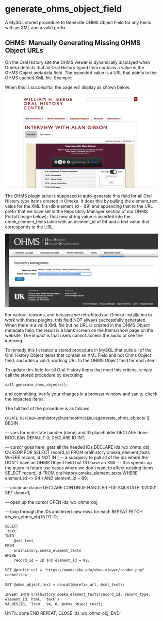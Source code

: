 # generate_ohms_object_field
A MySQL stored procedure to Generate OHMS Object Field for any Items with an XML and a valid prefix

## OHMS: Manually Generating Missing OHMS Object URLs

On the Oral History site the OHMS viewer is dynamically displayed when Omeka detects that an Oral History typed Item contains a value in the OHMS Object metadata field. The expected value is a URL that points to the OHMS cached XML file. Example: 

When this is successful, the page will display as shown below:

![Screenshot](screengrabs/screen_grab_1.png)

The OHMS plugin suite is supposed to auto-generate this field for all Oral History type Items created in Omeka. It does this by pulling the element_text value for the XML file (db element_id = 89) and appending that to the URL prefix that we have set in the Repository Manager section of our OHMS Portal (image below); That new string value is inserted into the omek_element_texts table with an element_id of 94 and a text value that corresponds to the URL. 

![Screenshot](screengrabs/screen_grab_2.png)



For various reasons, and because we retrofitted our Omeka installation to work with these plugins, this field NOT always successfully generated. When there is a valid XML file but no URL is created in the OHMS Object metadata field, the result is a blank screen on the Items/show page on the website. The impact is that users cannot access the audio or see the indexing. 

To remedy this I created a stored procedure in MySQL that pulls all of the Oral History Object Items that contain an XML Field and not Ohms Object field, and adds a valid, working URL to the OHMS Object field for each item.

To update this field for all Oral History Items that meet this criteria, simply call the stored procedure by executing:

`call generate_ohms_objects();` 

and committing. Verify your changes in a browser window and sanity-check the impacted Items.

The full text of the procedure is as follows:

`CREATE DEFINER=`orahistory`@`localhost` PROCEDURE `generate_ohms_objects`()
BEGIN

-- vars for end-state handler (done) and ID placeholder
DECLARE done BOOLEAN DEFAULT 0;
DECLARE ID INT;

-- cursor goes here, gets all the needed IDs
DECLARE ids_wo_ohms_obj CURSOR 
FOR
	SELECT 
		record_id 
	FROM oralhistory.omeka_element_texts
    WHERE record_id NOT IN (
		-- a subquery to pull all of the ids where the DON'T have an OHMS Object field but DO have an XML
        -- this speeds up the query in future use cases where we don't want to affect existing Items
		SELECT 
			record_id 
		FROM oralhistory.omeka_element_texts 
        WHERE element_id <> 94
	) AND 
		element_id = 89;

-- continue clause
DECLARE CONTINUE HANDLER FOR SQLSTATE '02000' SET done=1;

-- open up the cursor
OPEN ids_wo_ohms_obj;

-- loop through the IDs and insert new rows for each
REPEAT
	FETCH ids_wo_ohms_obj INTO ID;
    
    SELECT 
	`text` 
	INTO
		@xml_text
	FROM
		oralhistory.omeka_element_texts 
	WHERE
		record_id = ID and element_id = 89;
    
	SET @prefix_url = 'https://omeka.eku.edu/ohms-viewer/render.php?cachefile=';

	SET @ohms_object_text = concat(@prefix_url, @xml_text);

	INSERT INTO oralhistory.omeka_element_texts(record_id, record_type, element_id, html, `text`)
	VALUES(ID, 'Item', 94, 0, @ohms_object_text);
UNTIL done END REPEAT;
CLOSE ids_wo_ohms_obj;
END`

